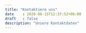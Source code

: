 ```yaml
---
title: "Kontaktiere uns"
date    : 2020-08-15T12:37:52+06:00
draft   : false
description: "Unsere Kontaktdaten"
---
```

